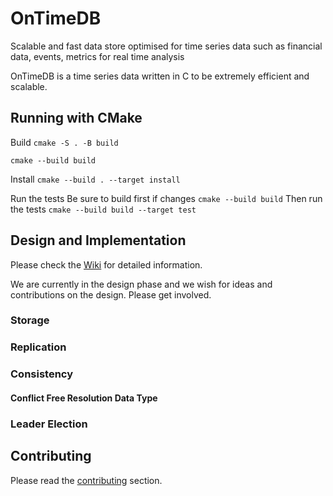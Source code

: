 # OnTimeDB

Scalable and fast data store optimised for time series data such as financial data, events, metrics for real time
analysis

OnTimeDB is a time series data written in C to be extremely efficient and scalable.

## Running with CMake

Build
`cmake -S . -B build`

`cmake --build build`

Install
`cmake --build . --target install`

Run the tests Be sure to build first if changes
`cmake --build build`
Then run the tests
`cmake --build build --target test`

## Design and Implementation

Please check the [Wiki](https://github.com/perkss/ontimedb/wiki) for detailed information.

We are currently in the design phase and we wish for ideas and contributions on the design. Please get involved.

### Storage

### Replication

### Consistency

#### Conflict Free Resolution Data Type

### Leader Election

## Contributing

Please read the [contributing](CONTRIBUTING.md) section. 
